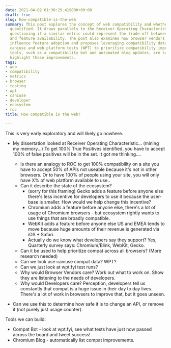 ```yaml
---
date: 2021-04-02 01:30:29.419000+00:00
draft: true
slug: how-compatible-is-the-web
summary: This post explores the concept of web compatibility and whether it can be
  quantified. It draws parallels to the Receiver Operating Characteristic (ROC) curve,
  questioning if a similar metric could represent the trade-off between compatibility
  and feature availability. The post also examines how browser vendors' incentives
  influence feature adoption and proposes leveraging compatibility data sources like
  caniuse and web platform tests (WPT) to prioritize compatibility improvements. Potential
  tools, such as a compatibility bot and automated blog updates, are suggested to
  highlight these improvements.
tags:
- web
- compatibility
- metrics
- browser
- testing
- wpt
- caniuse
- developer
- ecosystem
- roc
title: How compatible is the web?

---
```


This is very early exploratory and will likely go nowhere.

* My dissertation looked at Receiver Operating Characteristic... (mining my memory...) To get 100% True Positives identified, you have to accept 100% of false positives will be in the set.  It got me thinking....
  * Is there an analogy to ROC to get 100% compatibility on a site you have to accept 50% of APIs not useable because it's not in other browsers. Or to have 100% of people using your site, you will only have X% of web platform available to use..
  * Can it describe the state of the ecosystem?
    * (sorry for this framing) Gecko adds a feature before anyone else there's less incentive for developers to use it because the user-base is smaller. How would we help change this incentive?
    * Chromium adds a feature before anyone else, there's a lot of usage of Chromium browsers - but ecosystem rightly wants to use things that are broadly compatible.
    * WebKit adds a feature before anyone else US and EMEA tends to move because huge amounts of their revenue is generated via iOS + Safari.
    * Actually do we know what developers say they support? Yes, Quarterly survey says: Chromium/Blink, WebKit, Gecko.
  * Can it be used to help prioritize compat across all browsers? (More research needed)
  * Can we look use caniuse compat data? WPT?
  * Can we just look at wpt.fyi test runs?
  * Why would Browser Vendors care? Work out what to work on. Show they are listening to the needs of developers.
  * Why would Developers care? Perception, developers tell us constantly that compat is a huge issue in their day to day lives. There's a lot of work in browsers to improve that, but it goes unseen.

* Can we use this to determine how safe it is to change an API, or remove it (not purely just usage counter).

Tools we can build:

* Compat Bot - look at wpt.fyi, see what tests have just now passed across the board and tweet success!
* Chromium Blog - automatically list compat improvements.